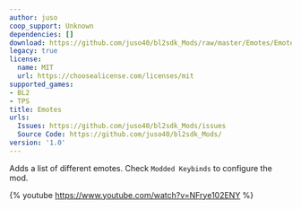 ```yaml
---
author: juso
coop_support: Unknown
dependencies: []
download: https://github.com/juso40/bl2sdk_Mods/raw/master/Emotes/Emotes.zip
legacy: true
license:
  name: MIT
  url: https://choosealicense.com/licenses/mit
supported_games:
- BL2
- TPS
title: Emotes
urls:
  Issues: https://github.com/juso40/bl2sdk_Mods/issues
  Source Code: https://github.com/juso40/bl2sdk_Mods/
version: '1.0'
---
```

Adds a list of different emotes.
Check ``Modded Keybinds`` to configure the mod.

{% youtube https://www.youtube.com/watch?v=NFrye102ENY %}
